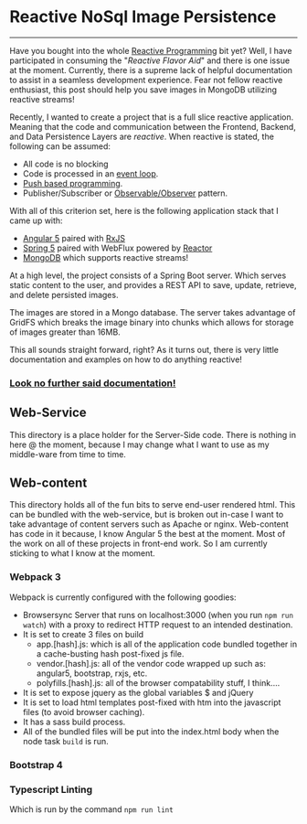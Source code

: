 # Reactive NoSql Image Persistence 

---

Have you bought into the whole [Reactive Programming](https://en.wikipedia.org/wiki/Reactive_programming) bit yet? 
Well, I have participated in consuming the "_Reactive Flavor Aid_" and there is one issue at the moment.
Currently, there is a supreme lack of helpful documentation to assist in a seamless development experience.
Fear not fellow reactive enthusiast, this post should help you save images in MongoDB utilizing reactive streams!

Recently, I wanted to create a project that is a full slice reactive application.
Meaning that the code and communication between the Frontend, Backend, and Data Persistence Layers are _reactive_.
When reactive is stated, the following can be assumed:

- All code is no blocking
- Code is processed in an [event loop](http://vertx.io/docs/guide-for-java-devs/#_core_vert_x_concepts).
- [Push based programming](https://en.wikipedia.org/wiki/Push_technology).
- Publisher/Subscriber or [Observable/Observer](http://reactivex.io/intro.html) pattern. 

With all of this criterion set, here is the following application stack that I came up with:

- [Angular 5](https://angular.io/) paired with [RxJS](http://reactivex.io/rxjs/)
- [Spring 5](https://spring.io/) paired with WebFlux powered by [Reactor](https://projectreactor.io/)
- [MongoDB](https://www.mongodb.com/) which supports reactive streams!

At a high level, the project consists of a Spring Boot server.
Which serves static content to the user, and provides a REST API to save, update, retrieve, and delete persisted images.

The images are stored in a Mongo database. 
The server takes advantage of GridFS which breaks the image binary into chunks which allows for storage of images greater than 16MB. 

This all sounds straight forward, right? As it turns out, there is very little documentation and examples on how to do anything reactive!
### [Look no further said documentation!](http://blog.acari.io/2017/12/14/Reactive-Mongo-Image-Persistence.html)

## Web-Service

This directory is a place holder for the Server-Side code. 
There is nothing in here @ the moment, because I may change what I want to use as my middle-ware from time to time.


## Web-content

This directory holds all of the fun bits to serve end-user rendered html.
This can be bundled with the web-service, but is broken out in-case I want to take advantage of content servers such as Apache or nginx.
Web-content has code in it because, I know Angular 5 the best at the moment. 
Most of the work on all of these projects in front-end work. So I am currently sticking to what I know at the moment.
  

### Webpack 3

Webpack is currently configured with the following goodies:

- Browsersync Server that runs on localhost:3000 (when you run `npm run watch`) with a proxy to redirect HTTP request to an intended destination.
- It is set to create 3 files on build
    - app.[hash].js: which is all of the application code bundled together in a cache-busting hash post-fixed js file.
    - vendor.[hash].js: all of the vendor code wrapped up such as: angular5, bootstrap, rxjs, etc.
    - polyfills.[hash].js: all of the browser compatability stuff, I think....
- It is set to expose jquery as the global variables $ and jQuery
- It is set to load html templates post-fixed with htm into the javascript files (to avoid browser caching).
- It has a sass build process.
- All of the bundled files will be put into the index.html body when the node task `build` is run.

### Bootstrap 4

### Typescript Linting
Which is run by the command `npm run lint`

